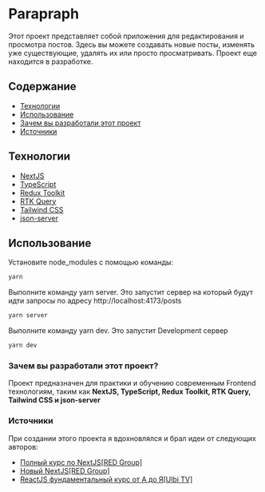 # Parapraph
Этот проект представляет собой приложения для редактирования и просмотра постов. Здесь вы можете создавать новые посты, изменять уже существующие, удалять их или просто просматривать.
Проект еще находится в разработке.

## Содержание
- [Технологии](#технологии)
- [Использование](#использование)
- [Зачем вы разработали этот проект](#зачем-вы-разработали-этот-проект)
- [Источники](#источники)



## Технологии
- [NextJS](https://nextjs.org/)
- [TypeScript](https://www.typescriptlang.org/)
- [Redux Toolkit](https://redux-toolkit.js.org/)
- [RTK Query](https://redux-toolkit.js.org/rtk-query/overview)
- [Tailwind CSS](https://tailwindcss.com/)
- [json-server](https://www.npmjs.com/package/json-server)

## Использование

Установите node_modules с помощью команды:
```sh
yarn
```
Выполните команду yarn server. Это запустит сервер на который будут идти запросы по адресу http://localhost:4173/posts
```sh
yarn server
```
Выполните команду yarn dev. Это запустит Development сервер
```sh
yarn dev
```

### Зачем вы разработали этот проект?
Проект предназначен для практики и обучению современным Frontend технологиям, таким как <b>NextJS, TypeScript, Redux Toolkit, RTK Query, Tailwind CSS и json-server</b>

### Источники
При создании этого проекта я вдохновлялся и брал идеи от следующих авторов:
- [Полный курс по NextJS[RED Group]](https://youtu.be/g1mPqu7u39o)
- [Новый NextJS[RED Group]](https://youtu.be/bxnx92gxAe8)
- [ReactJS фундаментальный курс от А до Я[Ulbi TV]](https://youtu.be/GNrdg3PzpJQ?list=PL6DxKON1uLOHya4bDIynPTCwZHrezUlFs)

